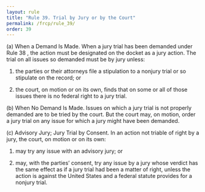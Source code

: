 ```yaml
---
layout: rule
title: "Rule 39. Trial by Jury or by the Court"
permalink: /frcp/rule_39/
order: 39
---
```


(a) When a Demand Is Made. When a jury trial has been demanded under Rule 38 , the action must be designated on the docket as a jury action. The trial on all issues so demanded must be by jury unless:


1. the parties or their attorneys file a stipulation to a nonjury trial or so stipulate on the record; or


2. the court, on motion or on its own, finds that on some or all of those issues there is no federal right to a jury trial.


(b) When No Demand Is Made. Issues on which a jury trial is not properly demanded are to be tried by the court. But the court may, on motion, order a jury trial on any issue for which a jury might have been demanded.


(c) Advisory Jury; Jury Trial by Consent. In an action not triable of right by a jury, the court, on motion or on its own:


1. may try any issue with an advisory jury; or


2. may, with the parties’ consent, try any issue by a jury whose verdict has the same effect as if a jury trial had been a matter of right, unless the action is against the United States and a federal statute provides for a nonjury trial.
